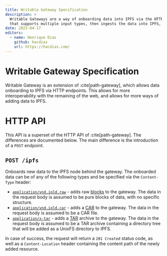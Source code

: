 ```yaml
---
title: Writable Gateway Specification
description: >
  Writable Gateways are a way of onboarding data into IPFS via the HTTP gateways. It exposes a POST endpoint
  that supports multiple input types, then ingests the data into IPFS, returning its final location.
date: 2023-04-17
editors:
  - name: Henrique Dias
    github: hacdias
    url: https://hacdias.com/
---
```


# Writable Gateway Specification

Writable Gateway is an extension of :cite[path-gateway], which allows data onboarding
to IPFS via HTTP endpoints. This allows for more interoperability with the remaining
of the web, and allows for more ways of adding data to IPFS.

# HTTP API

This API is a superset of the HTTP API of :cite[path-gateway]. The differences are
documented below. The main difference is the introduction of a `POST` endpoint.

## `POST /ipfs`

Onboards new data to the IPFS node behind the gateway. The onboarded data can be
of any of the following types and be specified via the `Content-Type` header:

- [`application/vnd.ipld.raw`] - adds raw [blocks] to the gateway. The data in
the request body is assumed to be pure blocks of data, with no specific structure.
- [`application/vnd.ipld.car`] - adds a [CAR] to the gateway. The data in the request
body is assumed to be a CAR file.
- [`application/x-tar`] - adds a [TAR] archive to the gateway. The data in the request
body is assumed to be a TAR archive containing a directory tree that will be added
as a UnixFS directory to IPFS.

In case of success, the request will return a `201 Created` status code, as
well as a `Content-Location` header containing the content path of the newly added
resource.

[`application/vnd.ipld.raw`]: https://www.iana.org/assignments/media-types/application/vnd.ipld.raw
[`application/vnd.ipld.car`]: https://www.iana.org/assignments/media-types/application/vnd.ipld.car
[`application/x-tar`]: https://en.wikipedia.org/wiki/Tar_(computing)
[blocks]: https://docs.ipfs.io/concepts/glossary/#block
[CAR]: https://docs.ipfs.io/concepts/glossary/#car
[TAR]: https://en.wikipedia.org/wiki/Tar_(computing)
